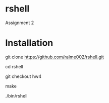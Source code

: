 # rshell
Assignment 2


# Installation
git clone https://github.com/ralme002/rshell.git

cd rshell

git checkout hw4

make

./bin/rshell
